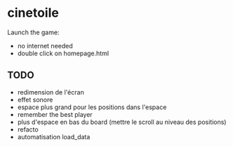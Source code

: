 # cinetoile

Launch the game:
- no internet needed
- double click on homepage.html

## TODO

- redimension de l'écran
- effet sonore
- espace plus grand pour les positions dans l'espace
- remember the best player
- plus d'espace en bas du board (mettre le scroll au niveau des positions)
- refacto
- automatisation load_data
